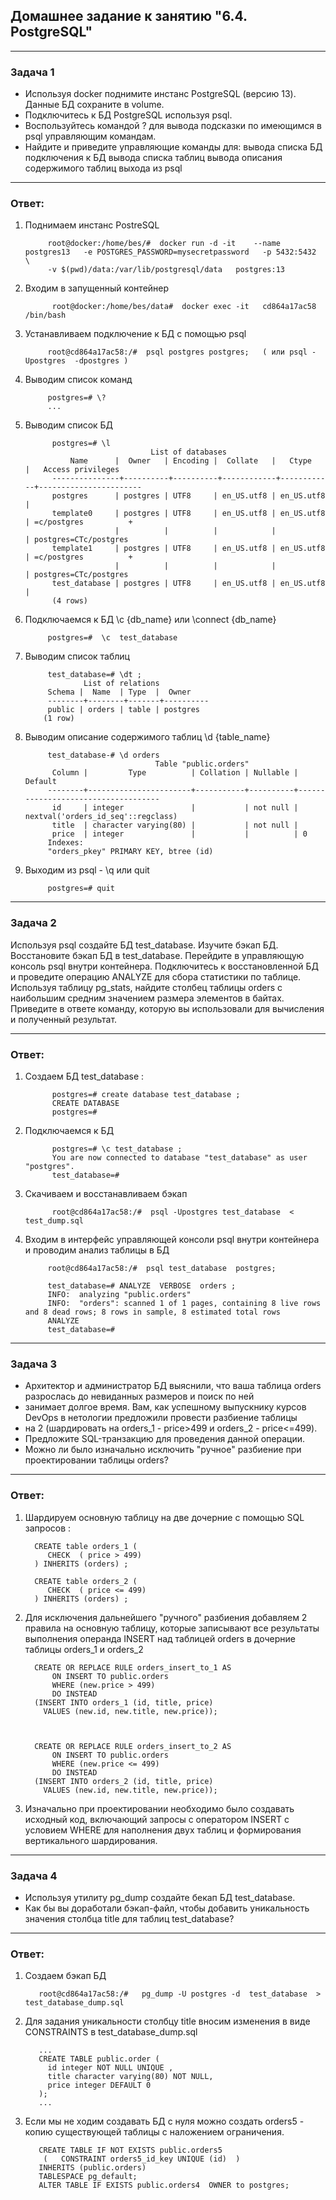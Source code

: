 ## Домашнее задание к занятию "6.4. PostgreSQL"

---
### Задача 1

- Используя docker поднимите инстанс PostgreSQL (версию 13). Данные БД сохраните в volume.
- Подключитесь к БД PostgreSQL используя psql.
- Воспользуйтесь командой \? для вывода подсказки по имеющимся в psql управляющим командам.
- Найдите и приведите управляющие команды для:
    вывода списка БД
    подключения к БД
    вывода списка таблиц
    вывода описания содержимого таблиц
    выхода из psql

---
### Ответ:

1) Поднимаем инстанс PostreSQL         

            root@docker:/home/bes/#  docker run -d -it    --name postgres13   -e POSTGRES_PASSWORD=mysecretpassword   -p 5432:5432  \ 
            -v $(pwd)/data:/var/lib/postgresql/data   postgres:13 

2) Входим в запущенный контейнер

             root@docker:/home/bes/data#  docker exec -it   cd864a17ac58  /bin/bash

3) Устанавливаем подключение к БД с помощью psql 

            root@cd864a17ac58:/#  psql postgres postgres;   ( или psql -Upostgres  -dpostgres )

4) Выводим список команд  
                        
            postgres=# \?
            ...
          
5) Выводим список БД

             postgres=# \l
                                   List of databases
                 Name      |  Owner   | Encoding |  Collate   |   Ctype    |   Access privileges
             ---------------+----------+----------+------------+------------+-----------------------
             postgres      | postgres | UTF8     | en_US.utf8 | en_US.utf8 |
             template0     | postgres | UTF8     | en_US.utf8 | en_US.utf8 | =c/postgres          +
                           |          |          |            |            | postgres=CTc/postgres
             template1     | postgres | UTF8     | en_US.utf8 | en_US.utf8 | =c/postgres          +
                           |          |          |            |            | postgres=CTc/postgres
             test_database | postgres | UTF8     | en_US.utf8 | en_US.utf8 |
             (4 rows)


6) Подключаемся к БД                    \c  {db_name}   или \connect {db_name}

            postgres=#  \с  test_database

7) Выводим список таблиц 

            test_database=# \dt ;
                    List of relations
            Schema |  Name  | Type  |  Owner
            --------+--------+-------+----------
            public | orders | table | postgres
           (1 row)
   
8) Выводим описание содержимого таблиц   \d  {table_name}
       
            test_database-# \d orders
                                    Table "public.orders"
             Column |         Type          | Collation | Nullable |              Default
            --------+-----------------------+-----------+----------+------------------------------------
             id     | integer               |           | not null | nextval('orders_id_seq'::regclass)
             title  | character varying(80) |           | not null |
             price  | integer               |           |          | 0
            Indexes:
            "orders_pkey" PRIMARY KEY, btree (id)

       

9) Выходим  из psql   -  \q или  quit 

            postgres=# quit


---
### Задача 2
Используя psql создайте БД test_database.
Изучите бэкап БД.
Восстановите бэкап БД в test_database.
Перейдите в управляющую консоль psql внутри контейнера.
Подключитесь к восстановленной БД и проведите операцию ANALYZE для сбора статистики по таблице.
Используя таблицу pg_stats, найдите столбец таблицы orders с наибольшим средним значением размера элементов в байтах.
Приведите в ответе команду, которую вы использовали для вычисления и полученный результат.


---
### Ответ:

1) Создаем  БД test_database :
            
             postgres=# create database test_database ;
             CREATE DATABASE
             postgres=#

2) Подключаемся к БД

             postgres=# \c test_database ;
             You are now connected to database "test_database" as user "postgres".
             test_database=#


3) Скачиваем и восстанавливаем бэкап

             root@cd864a17ac58:/#  psql -Upostgres test_database  < test_dump.sql
    

4) Входим в интерфейс  управляющей консоли psql  внутри контейнера и проводим анализ таблицы в БД

            root@cd864a17ac58:/#  psql test_database  postgres; 

            test_database=# ANALYZE  VERBOSE  orders ;
            INFO:  analyzing "public.orders"
            INFO:  "orders": scanned 1 of 1 pages, containing 8 live rows and 8 dead rows; 8 rows in sample, 8 estimated total rows
            ANALYZE
            test_database=#

---
### Задача 3
- Архитектор и администратор БД выяснили, что ваша таблица orders разрослась до невиданных размеров и поиск по ней 
- занимает долгое время. Вам, как успешному выпускнику курсов DevOps в нетологии предложили провести разбиение таблицы 
- на 2 (шардировать на orders_1 - price>499 и orders_2 - price<=499).
- Предложите SQL-транзакцию для проведения данной операции.
- Можно ли было изначально исключить "ручное" разбиение при проектировании таблицы orders?

---
### Ответ:

1) Шардируем основную таблицу на две дочерние c помощью SQL запросов :

         CREATE table orders_1 (
            CHECK  ( price > 499)
         ) INHERITS (orders) ;

         CREATE table orders_2 (
            CHECK  ( price <= 499)
         ) INHERITS (orders) ;

2) Для исключения дальнейшего "ручного" разбиения добавляем 2 правила на основную таблицу, 
  которые записывают все результаты выполнения операнда INSERT над таблицей orders  в дочерние таблицы orders_1  и orders_2  


         CREATE OR REPLACE RULE orders_insert_to_1 AS
             ON INSERT TO public.orders
             WHERE (new.price > 499)
             DO INSTEAD
         (INSERT INTO orders_1 (id, title, price)
           VALUES (new.id, new.title, new.price));
         
         
         
         CREATE OR REPLACE RULE orders_insert_to_2 AS
             ON INSERT TO public.orders
             WHERE (new.price <= 499)
             DO INSTEAD
         (INSERT INTO orders_2 (id, title, price)
           VALUES (new.id, new.title, new.price));

  3) Изначально при проектировании необходимо было создавать исходный код,
     включающий запросы c  оператором INSERT  c условием WHERE для наполнения двух таблиц 
     и формирования вертикального шардирования. 

---
### Задача 4

- Используя утилиту pg_dump создайте бекап БД test_database.
- Как бы вы доработали бэкап-файл, чтобы добавить уникальность значения столбца title для таблиц test_database?

  
---
### Ответ: 

1) Создаем бэкап БД
            
          root@cd864a17ac58:/#   pg_dump -U postgres -d  test_database  > test_database_dump.sql

2) Для задания уникальности столбцу title вносим изменения в виде CONSTRAINTS в test_database_dump.sql

          ...
          CREATE TABLE public.order (
            id integer NOT NULL UNIQUE ,
            title character varying(80) NOT NULL,
            price integer DEFAULT 0
          );
          ...

3) Если мы не ходим создавать БД  с нуля можно создать orders5 - копию существующей таблицы с наложением ограничения.

          CREATE TABLE IF NOT EXISTS public.orders5
           (   CONSTRAINT orders5_id_key UNIQUE (id)  )
          INHERITS (public.orders)
          TABLESPACE pg_default;
          ALTER TABLE IF EXISTS public.orders4  OWNER to postgres;


